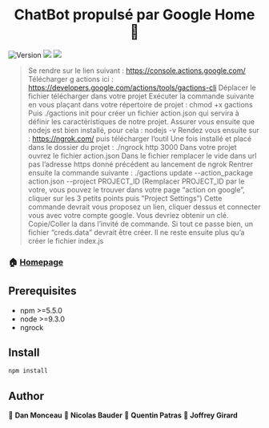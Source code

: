 <h1 align="center">ChatBot propulsé par Google Home 👋</h1>
<p>
  <img alt="Version" src="https://img.shields.io/badge/version-1.0.0-blue.svg?cacheSeconds=2592000" />
  <img src="https://img.shields.io/badge/npm-%3E%3D5.5.0-blue.svg" />
  <img src="https://img.shields.io/badge/node-%3E%3D9.3.0-blue.svg" />


</p>

> Se rendre sur le lien suivant : https://console.actions.google.com/
> Télécharger g actions ici : https://developers.google.com/actions/tools/gactions-cli
> Déplacer le fichier télécharger dans votre projet
> Exécuter la commande suivante en vous plaçant dans votre répertoire de projet : chmod +x gactions
> Puis ./gactions init pour créer un fichier action.json qui servira à définir les caractéristiques de notre projet. 
> Assurer vous ensuite que nodejs est bien installé, pour cela : nodejs -v
> Rendez vous ensuite sur : https://ngrok.com/ puis télécharger l’outil
> Une fois installé et placé dans le dossier du projet : ./ngrock http 3000
> Dans votre projet ouvrez le fichier action.json
> Dans le fichier remplacer le vide dans url pas l’adresse https donné précédent au lancement de ngrok
> Rentrer ensuite la commande suivante : ./gactions update --action_package action.json --project PROJECT_ID (Remplacer PROJECT_ID par le votre, vous pouvez le trouver dans votre page “action on google”, cliquer sur les 3 petits points puis “Project Settings”)
> Cette commande devrait vous proposez un lien, cliquer dessus et connecter vous avec votre compte google. Vous devriez obtenir un clé. Copie/Coller la dans l’invité de commande. 
> Si tout ce passe bien, un fichier “creds.data” devrait être créer.
> Il ne reste ensuite plus qu’a créer le fichier index.js


### 🏠 [Homepage](https://gitlab.com/chatbotleans45/chatbotleans#readme)

## Prerequisites

- npm >=5.5.0
- node >=9.3.0
- ngrock

## Install

```sh
npm install
```

## Author

👤 **Dan Monceau**
👤 **Nicolas Bauder**
👤 **Quentin Patras**
👤 **Joffrey Girard**
